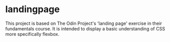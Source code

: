 # landingpage

This project is based on The Odin Project's 'landing page' exercise in their fundamentals course. It is intended to display a basic understanding of CSS more specifically flexbox.
